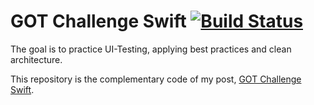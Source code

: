 # GOT Challenge Swift [![Build Status](https://travis-ci.org/ConradoMateu/GOT-Challenge-Swift.svg?branch=master)](https://travis-ci.org/ConradoMateu/GOT-Challenge-Swift)

The goal is to practice UI-Testing, applying best practices and clean architecture.

This repository is the complementary code of my post, [GOT Challenge Swift](https://medium.com/conradomateu/ui-testing-in-swift-bded2cce27e).

